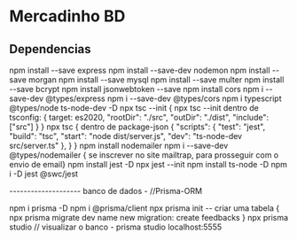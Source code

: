 # Mercadinho BD

## Dependencias

npm install --save express
npm install --save-dev nodemon
npm install --save morgan
npm install --save mysql
npm install --save multer
npm install --save bcrypt
npm install jsonwebtoken --save
npm install cors
npm i --save-dev @types/express
npm i --save-dev @types/cors
npm i typescript @types/node ts-node-dev -D
npx tsc --init {
    npx tsc --init dentro de tsconfig: { target: es2020, "rootDir": "./src", "outDir": "./dist", "include": ["src"] }
}
npx tsc {
    dentro de package-json { "scripts": { "test": "jest", "build": "tsc", "start": "node dist/server.js", "dev": "ts-node-dev src/server.ts" }, }
}
npm install nodemailer
npm i --save-dev @types/nodemailer { se inscrever no site mailtrap, para prosseguir com o envio de email}
npm install jest -D
npx jest --init
npm install ts-node -D
npm i -D jest @swc/jest

-------------------- banco de dados - //Prisma-ORM

npm i prisma -D
npm i @prisma/client
npx prisma init -- criar uma tabela { npx prisma migrate dev name new migration: create feedbacks }
npx prisma studio // visualizar o banco - prisma studio localhost:5555








